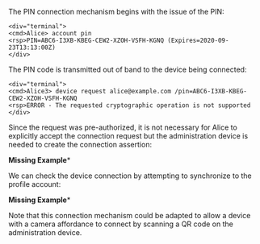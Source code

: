 The PIN connection mechanism begins with the issue of the PIN:


~~~~
<div="terminal">
<cmd>Alice> account pin
<rsp>PIN=ABC6-I3XB-KBEG-CEW2-XZOH-VSFH-KGNQ (Expires=2020-09-23T13:13:00Z)
</div>
~~~~

The PIN code is transmitted out of band to the device being connected:


~~~~
<div="terminal">
<cmd>Alice3> device request alice@example.com /pin=ABC6-I3XB-KBEG-CEW2-XZOH-VSFH-KGNQ
<rsp>ERROR - The requested cryptographic operation is not supported
</div>
~~~~

Since the request was pre-authorized, it is not necessary for Alice to explicitly
accept the connection request but the administration device is needed to create
the connection assertion:

**Missing Example***

We can check the device connection by attempting to synchronize to the profile account:

**Missing Example***

Note that this connection mechanism could be adapted to allow a device with a 
camera affordance to connect by scanning a QR code on the administration device.
